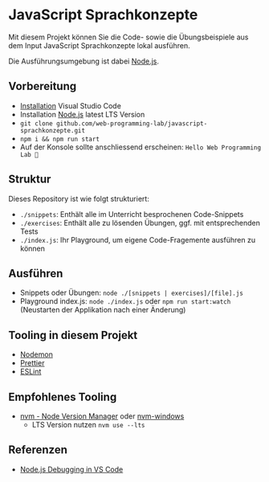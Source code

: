 # JavaScript Sprachkonzepte

Mit diesem Projekt können Sie die Code- sowie die Übungsbeispiele aus dem Input JavaScript Sprachkonzepte lokal ausführen.

Die Ausführungsumgebung ist dabei [Node.js](https://nodejs.org/).

## Vorbereitung

- [Installation](https://code.visualstudio.com/download) Visual Studio Code
- Installation [Node.js](https://nodejs.org/) latest LTS Version
- `git clone github.com/web-programming-lab/javascript-sprachkonzepte.git`
- `npm i && npm run start`
- Auf der Konsole sollte anschliessend erscheinen: `Hello Web Programming Lab 🤙`

## Struktur

Dieses Repository ist wie folgt strukturiert:

- `./snippets`: Enthält alle im Unterricht besprochenen Code-Snippets
- `./exercises`: Enthält alle zu lösenden Übungen, ggf. mit entsprechenden Tests
- `./index.js`: Ihr Playground, um eigene Code-Fragemente ausführen zu können

## Ausführen

- Snippets oder Übungen: `node ./[snippets | exercises]/[file].js`
- Playground index.js: `node ./index.js` oder `npm run start:watch` (Neustarten der Applikation nach einer Änderung)

## Tooling in diesem Projekt

- [Nodemon](https://nodemon.io/)
- [Prettier](https://prettier.io/)
- [ESLint](https://eslint.org/)

## Empfohlenes Tooling

- [nvm - Node Version Manager](https://github.com/nvm-sh/nvm) oder [nvm-windows](https://github.com/coreybutler/nvm-windows)
  - LTS Version nutzen `nvm use --lts`

## Referenzen

- [Node.js Debugging in VS Code](https://code.visualstudio.com/docs/nodejs/nodejs-debugging)
